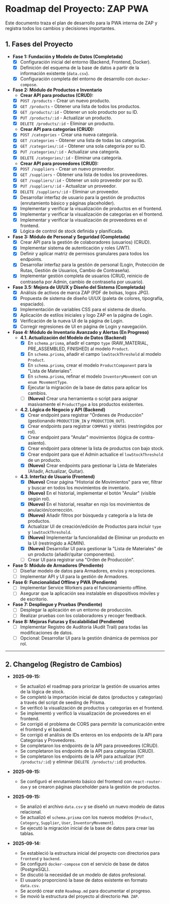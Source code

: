 # Roadmap del Proyecto: ZAP PWA

Este documento traza el plan de desarrollo para la PWA interna de ZAP y registra todos los cambios y decisiones importantes.

## 1. Fases del Proyecto

-   **Fase 1: Fundación y Modelo de Datos (Completada)**
    -   [x] Configuración inicial del entorno (Backend, Frontend, Docker).
    -   [x] Definición del esquema de la base de datos a partir de la información existente (`data.csv`).
    -   [x] Configuración completa del entorno de desarrollo con `docker-compose`.

-   **Fase 2: Módulo de Productos e Inventario**
    -   **Crear API para productos (CRUD):**
    -   [x] `POST /products` - Crear un nuevo producto.
    -   [x] `GET /products` - Obtener una lista de todos los productos.
    -   [x] `GET /products/:id` - Obtener un solo producto por su ID.
    -   [x] `PUT /products/:id` - Actualizar un producto.
    -   [x] `DELETE /products/:id` - Eliminar un producto.
    -   **Crear API para categorías (CRUD):**
    -   [x] `POST /categories` - Crear una nueva categoría.
    -   [x] `GET /categories` - Obtener una lista de todas las categorías.
    -   [x] `GET /categories/:id` - Obtener una sola categoría por su ID.
    -   [x] `PUT /categories/:id` - Actualizar una categoría.
    -   [x] `DELETE /categories/:id` - Eliminar una categoría.
    -   **Crear API para proveedores (CRUD):**
    -   [x] `POST /suppliers` - Crear un nuevo proveedor.
    -   [x] `GET /suppliers` - Obtener una lista de todos los proveedores.
    -   [x] `GET /suppliers/:id` - Obtener un solo proveedor por su ID.
    -   [x] `PUT /suppliers/:id` - Actualizar un proveedor.
    -   [x] `DELETE /suppliers/:id` - Eliminar un proveedor.
    -   [x] Desarrollar interfaz de usuario para la gestión de productos (enrutamiento básico y páginas placeholder).
    -   [x] Implementar y verificar la visualización de productos en el frontend.
    -   [x] Implementar y verificar la visualización de categorías en el frontend.
    -   [x] Implementar y verificar la visualización de proveedores en el frontend.
    -   [x] Lógica de control de stock definida y planificada.

-   **Fase 3: Módulo de Personal y Seguridad (Completada)**
    -   [x] Crear API para la gestión de colaboradores (usuarios) (CRUD).
    -   [x] Implementar sistema de autenticación y roles (JWT).
    -   [x] Definir y aplicar matriz de permisos granulares para todos los endpoints.
    -   [x] Desarrollar interfaz para la gestión de personal (Login, Protección de Rutas, Gestión de Usuarios, Cambio de Contraseña).
    -   [x] Implementar gestión completa de usuarios (CRUD, reinicio de contraseña por Admin, cambio de contraseña por usuario).

-   **Fase 3.5: Mejora de UI/UX y Diseño del Sistema (Completada)**
    -   [x] Análisis de activos de marca ZAP (PDF de bolsas, logos JPG).
    -   [x] Propuesta de sistema de diseño UI/UX (paleta de colores, tipografía, espaciado).
    -   [x] Implementación de variables CSS para el sistema de diseño.
    -   [x] Aplicación de estilos iniciales y logo ZAP en la página de Login.
    -   [x] Verificación de la nueva UI de la página de Login.
    -   [x] Corregir regresiones de UI en página de Login y navegación.

-   **Fase 4: Módulo de Inventario Avanzado y Alertas (En Progreso)**
    -   **4.1. Actualización del Modelo de Datos (Backend)**
        -   [x] En `schema.prisma`, añadir el campo `type` (RAW_MATERIAL, PRE_ASSEMBLED, FINISHED) al modelo `Product`.
        -   [x] En `schema.prisma`, añadir el campo `lowStockThreshold` al modelo `Product`.
        -   [x] En `schema.prisma`, crear el modelo `ProductComponent` para la "Lista de Materiales".
        -   [x] En `schema.prisma`, refinar el modelo `InventoryMovement` con un `enum MovementType`.
        -   [x] Ejecutar la migración de la base de datos para aplicar los cambios.
        -   [ ] **(Nuevo)** Crear una herramienta o script para asignar masivamente el `ProductType` a los productos existentes.
    -   **4.2. Lógica de Negocio y API (Backend)**
        -   [x] Crear endpoint para registrar "Órdenes de Producción" (gestionando `PRODUCTION_IN` y `PRODUCTION_OUT`).
        -   [x] Crear endpoints para registrar `COMPRAS` y `VENTAS` (restringidos por rol).
        -   [x] Crear endpoint para "Anular" movimientos (lógica de contra-asiento).
        -   [x] Crear endpoint para obtener la lista de productos con bajo stock.
        -   [x] Crear endpoint para que el Admin actualice el `lowStockThreshold` de un producto.
        -   [x] **(Nuevo)** Crear endpoints para gestionar la Lista de Materiales (Añadir, Actualizar, Quitar).
    -   **4.3. Interfaz de Usuario (Frontend)**
        -   [x] **(Nuevo)** Crear página "Historial de Movimientos" para ver, filtrar y buscar en todos los movimientos de inventario.
        -   [x] **(Nuevo)** En el historial, implementar el botón "Anular" (visible según rol).
        -   [x] **(Nuevo)** En el historial, resaltar en rojo los movimientos de anulación/corrección.
        -   [x] **(Nuevo)** Añadir filtros por búsqueda y categoría a la lista de productos.
        -   [x] Actualizar UI de creación/edición de Productos para incluir `type` y `lowStockThreshold`.
        -   [x] **(Nuevo)** Implementar la funcionalidad de Eliminar un producto en la UI (restringido a ADMIN).
        -   [x] **(Nuevo)** Desarrollar UI para gestionar la "Lista de Materiales" de un producto (añadir/quitar componentes).
        -   [ ] Crear UI para registrar una "Orden de Producción".

-   **Fase 5: Módulo de Armadores (Pendiente)**
    -   [ ] Diseñar modelo de datos para Armadores, envíos y recepciones.
    -   [ ] Implementar API y UI para la gestión de Armadores.

-   **Fase 6: Funcionalidad Offline y PWA (Pendiente)**
    -   [ ] Implementar Service Workers para el funcionamiento offline.
    -   [ ] Asegurar que la aplicación sea instalable en dispositivos móviles y de escritorio.

-   **Fase 7: Despliegue y Pruebas (Pendiente)**
    -   [ ] Desplegar la aplicación en un entorno de producción.
    -   [ ] Realizar pruebas con los colaboradores y recoger feedback.

-   **Fase 8: Mejoras Futuras y Escalabilidad (Pendiente)**
    -   [ ] Implementar Registro de Auditoría (Audit Trail) para todas las modificaciones de datos.
    -   [ ] Opcional: Desarrollar UI para la gestión dinámica de permisos por rol.

---

## 2. Changelog (Registro de Cambios)

-   **2025-09-15:**
    -   Se actualizó el roadmap para priorizar la gestión de usuarios antes de la lógica de stock.
    -   Se completó la importación inicial de datos (productos y categorías) a través del script de seeding de Prisma.
    -   Se verificó la visualización de productos y categorías en el frontend.
    -   Se implementó y verificó la visualización de proveedores en el frontend.
    -   Se corrigió el problema de CORS para permitir la comunicación entre el frontend y el backend.
    -   Se corrigió el análisis de IDs enteros en los endpoints de la API para Categorías y Proveedores.
    -   Se completaron los endpoints de la API para proveedores (CRUD).
    -   Se completaron los endpoints de la API para categorías (CRUD).
    -   Se completaron los endpoints de la API para actualizar (`PUT /products/:id`) y eliminar (`DELETE /products/:id`) productos.

-   **2025-09-15:**
    -   Se configuró el enrutamiento básico del frontend con `react-router-dom` y se crearon páginas placeholder para la gestión de productos.

-   **2025-09-15:**
    -   Se analizó el archivo `data.csv` y se diseñó un nuevo modelo de datos relacional.
    -   Se actualizó el `schema.prisma` con los nuevos modelos (`Product`, `Category`, `Supplier`, `User`, `InventoryMovement`).
    -   Se ejecutó la migración inicial de la base de datos para crear las tablas.

-   **2025-09-14:**
    -   Se estableció la estructura inicial del proyecto con directorios para `frontend` y `backend`.
    -   Se configuró `docker-compose` con el servicio de base de datos (PostgreSQL).
    -   Se discutió la necesidad de un modelo de datos profesional.
    -   El usuario proporcionó la base de datos existente en formato `data.csv`.
    -   Se acordó crear este `Roadmap.md` para documentar el progreso.
    -   Se movió la estructura del proyecto al directorio `PWA ZAP`.